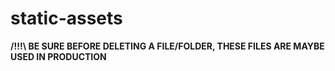 # static-assets

**/!!!\ BE SURE BEFORE DELETING A FILE/FOLDER, THESE FILES ARE MAYBE USED IN PRODUCTION**